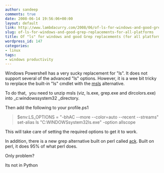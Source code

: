 ```yaml
---
author: sandeep
comments: true
date: 2008-06-14 19:56:06+00:00
layout: default
link: http://www.lambdacurry.com/2008/06/of-ls-for-windows-and-good-grep-replacements-for-all-platforms/
slug: of-ls-for-windows-and-good-grep-replacements-for-all-platforms
title: Of "ls" for windows and good Grep replacements (for all platforms)
wordpress_id: 147
categories:
- linux
tags:
- windows productivity
---
```


Windows Powershell has a very sucky replacement for "ls". It does not support several of the advanced "ls" options. However, it is a wee bit tricky to rerplace the built-in "ls" cmdlet with the [msls](http://utools.com/msls.asp) alternative.

To do that,  you need to unzip msls (viz, ls.exe, grep.exe and dircolors.exe) into _c:windowssystem32 _directory.

Then add the following to your profile.ps1


<blockquote>$env:LS_OPTIONS = "-bhAC --more --color=auto --recent --streams"
set-alias ls "C:WINDOWSsystem32ls.exe" -option allscope</blockquote>


This will take care of setting the required options to get it to work.

In addition, there is a new grep alternative built on perl called [ack](http://petdance.com/ack/). Built on perl, it does 95% of what perl does.

Only problem?

Its not in Python

